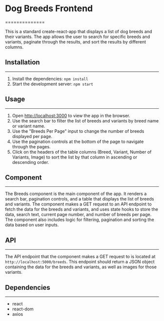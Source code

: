 # Dog Breeds Frontend
==============

This is a standard create-react-app that displays a list of dog breeds and their variants. The app allows the user to search for specific breeds and variants, paginate through the results, and sort the results by different columns.

## Installation
------------

1.  Install the dependencies: `npm install`
2.  Start the development server: `npm start`

## Usage
-----

1.  Open <http://localhost:3000> to view the app in the browser.
2.  Use the search bar to filter the list of breeds and variants by breed name or variant name.
3.  Use the "Breeds Per Page" input to change the number of breeds displayed per page.
4.  Use the pagination controls at the bottom of the page to navigate through the pages.
5.  Click on the headers of the table columns (Breed, Variant, Number of Variants, Image) to sort the list by that column in ascending or descending order.

## Component
---------

The Breeds component is the main component of the app. It renders a search bar, pagination controls, and a table that displays the list of breeds and variants. The component makes a GET request to an API endpoint to fetch the data for the breeds and variants, and uses state hooks to store the data, search text, current page number, and number of breeds per page. The component also includes logic for filtering, pagination and sorting the data based on user inputs.

## API
---

The API endpoint that the component makes a GET request to is located at `http://localhost:5000/breeds`. This endpoint should return a JSON object containing the data for the breeds and variants, as well as images for those variants.

## Dependencies
------------

-   react
-   react-dom
-   axios